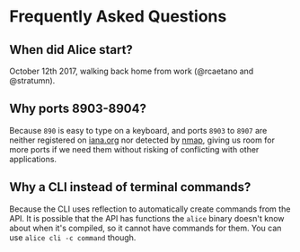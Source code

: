 # Frequently Asked Questions

## When did Alice start?

October 12th 2017, walking back home from work (@rcaetano and @stratumn).

## Why ports 8903-8904?

Because `890` is easy to type on a keyboard, and ports `8903` to `8907` are
neither registered on [iana.org](https://www.iana.org) nor detected by
[nmap](https://svn.nmap.org/nmap/nmap-services), giving us room for more ports
if we need them without risking of conflicting with other applications.

## Why a CLI instead of terminal commands?

Because the CLI uses reflection to automatically create commands from the API.
It is possible that the API has functions the `alice` binary doesn't know
about when it's compiled, so it cannot have commands for them. You can use
`alice cli -c command` though.
